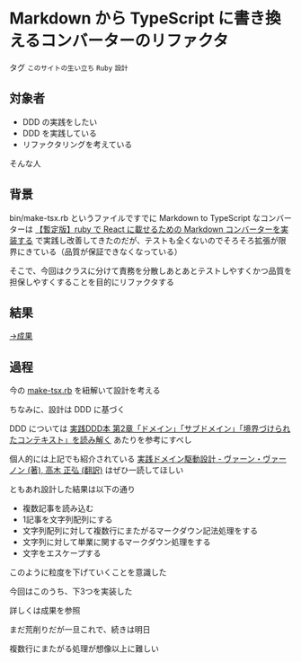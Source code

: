 # Markdown から TypeScript に書き換えるコンバーターのリファクタ

タグ `このサイトの生い立ち` `Ruby` `設計`

## 対象者

* DDD の実践をしたい
* DDD を実践している
* リファクタリングを考えている

そんな人

## 背景

bin/make-tsx.rb というファイルですでに Markdown to TypeScript なコンバーターは [【暫定版】ruby で React に載せるための Markdown コンバーターを実装する](http://localhost:3000/2019-06-29) で実践し改善してきたのだが、テストも全くないのでそろそろ拡張が限界にきている（品質が保証できなくなっている）

 

そこで、今回はクラスに分けて責務を分散しあとあとテストしやすくかつ品質を担保しやすくすることを目的にリファクタする

## 結果

[→成果](https://github.com/shimomuh/shimomuh.github.io/commit/d2c49b293127bcb8f51b9dd4d03a03ab934bf5ad)

## 過程

今の [make-tsx.rb](https://github.com/shimomuh/shimomuh.github.io/blob/feature/2019-07-08/bin/make-tsx.rb) を紐解いて設計を考える

ちなみに、設計は DDD に基づく

DDD については [実践DDD本 第2章「ドメイン」「サブドメイン」「境界づけられたコンテキスト」を読み解く](https://codezine.jp/article/detail/9744) あたりを参考にすべし

個人的には上記でも紹介されている [実践ドメイン駆動設計 - ヴァーン・ヴァーノン  (著), 高木 正弘 (翻訳)](https://www.amazon.co.jp/%E5%AE%9F%E8%B7%B5%E3%83%89%E3%83%A1%E3%82%A4%E3%83%B3%E9%A7%86%E5%8B%95%E8%A8%AD%E8%A8%88-Object-Oriented-SELECTION-%E3%83%B4%E3%82%A1%E3%83%BC%E3%83%B3%E3%83%BB%E3%83%B4%E3%82%A1%E3%83%BC%E3%83%8E%E3%83%B3/dp/479813161X) はぜひ一読してほしい

 

ともあれ設計した結果は以下の通り

* 複数記事を読み込む
* 1記事を文字列配列にする
* 文字列配列に対して複数行にまたがるマークダウン記法処理をする
* 文字列に対して単業に関するマークダウン処理をする
* 文字をエスケープする

このように粒度を下げていくことを意識した

今回はこのうち、下3つを実装した

詳しくは成果を参照

 

まだ荒削りだが一旦これで、続きは明日

複数行にまたがる処理が想像以上に難しい
